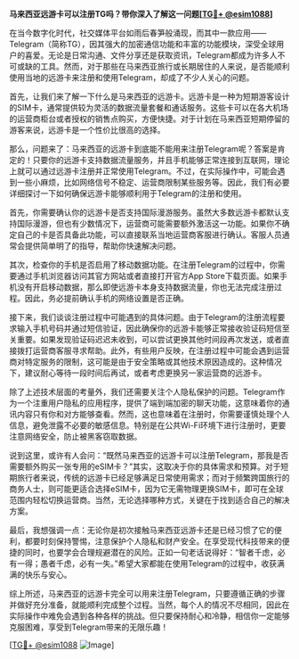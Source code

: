 **马来西亚远游卡可以注册TG吗？带你深入了解这一问题[[TG💪+ @esim1088](https://t.me/s/esim1088)]**

在当今数字化时代，社交媒体平台如雨后春笋般涌现，而其中一款应用——Telegram（简称TG），因其强大的加密通信功能和丰富的功能模块，深受全球用户的喜爱。无论是日常沟通、文件分享还是获取资讯，Telegram都成为许多人不可或缺的工具。然而，对于那些在马来西亚旅行或长期居住的人来说，是否能顺利使用当地的远游卡来注册和使用Telegram，却成了不少人关心的问题。

首先，让我们来了解一下什么是马来西亚的远游卡。远游卡是一种为短期游客设计的SIM卡，通常提供较为灵活的数据流量套餐和通话服务。这些卡可以在各大机场的运营商柜台或者授权的销售点购买，方便快捷。对于计划在马来西亚短期停留的游客来说，远游卡是一个性价比很高的选择。

那么，问题来了：马来西亚的远游卡到底能不能用来注册Telegram呢？答案是肯定的！只要你的远游卡支持数据流量服务，并且手机能够正常连接到互联网，理论上就可以通过远游卡注册并正常使用Telegram。不过，在实际操作中，可能会遇到一些小麻烦，比如网络信号不稳定、运营商限制某些服务等。因此，我们有必要详细探讨一下如何确保远游卡能够顺利用于Telegram的注册和使用。

首先，你需要确认你的远游卡是否支持国际漫游服务。虽然大多数远游卡都默认支持国际漫游，但也有少数情况下，运营商可能需要额外激活这一功能。如果你不确定自己的卡是否具备此功能，可以直接联系当地运营商客服进行确认。客服人员通常会提供简单明了的指导，帮助你快速解决问题。

其次，检查你的手机是否启用了移动数据功能。在注册Telegram的过程中，你需要通过手机浏览器访问其官方网站或者直接打开官方App Store下载页面。如果手机没有开启移动数据，那么即使远游卡本身支持数据流量，你也无法完成注册过程。因此，务必提前确认手机的网络设置是否正确。

接下来，我们谈谈注册过程中可能遇到的具体问题。由于Telegram的注册流程要求输入手机号码并通过短信验证，因此确保你的远游卡能够正常接收验证码短信至关重要。如果发现验证码迟迟未收到，可以尝试更换其他时间段再次发送，或者直接拨打运营商客服寻求帮助。此外，有些用户反映，在注册过程中可能会遇到运营商对特定服务的限制，这可能是由于安全策略或其他技术原因造成的。这种情况下，建议耐心等待一段时间后再试，或者考虑更换另一家运营商的远游卡。

除了上述技术层面的考量外，我们还需要关注个人隐私保护的问题。Telegram作为一个注重用户隐私的应用程序，提供了端到端加密的聊天功能，这意味着你的通讯内容只有你和对方能够查看。然而，这也意味着在注册时，你需要谨慎处理个人信息，避免泄露不必要的敏感信息。特别是在公共Wi-Fi环境下进行注册时，更要注意网络安全，防止被黑客窃取数据。

说到这里，或许有人会问：“既然马来西亚的远游卡可以注册Telegram，那我是否需要额外购买一张专用的eSIM卡？”其实，这取决于你的具体需求和预算。对于短期旅行者来说，传统的远游卡已经足够满足日常使用需求；而对于频繁跨国旅行的商务人士，则可能更适合选择eSIM卡，因为它无需物理更换SIM卡，即可在全球范围内轻松切换运营商。当然，无论选择哪种方式，关键在于找到适合自己的解决方案。

最后，我想强调一点：无论你是初次接触马来西亚远游卡还是已经习惯了它的便利，都要时刻保持警惕，注意保护个人隐私和财产安全。在享受现代科技带来的便捷的同时，也要学会合理规避潜在的风险。正如一句老话说得好：“智者千虑，必有一得；愚者千虑，必有一失。”希望大家都能在使用Telegram的过程中，收获满满的快乐与安心。

综上所述，马来西亚的远游卡完全可以用来注册Telegram，只要遵循正确的步骤并做好充分准备，就能顺利完成整个过程。当然，每个人的情况不尽相同，因此在实际操作中难免会遇到各种各样的挑战。但只要保持耐心和冷静，相信你一定能够克服困难，享受到Telegram带来的无限乐趣！

[[TG💪+ @esim1088](https://t.me/s/esim1088) ![Image](https://i.postimg.cc/4NQfJmqS/Snipaste-2025-05-13-00-14-12.png)]